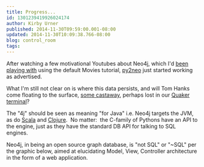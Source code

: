 ```yaml
---
title: Progress...
id: 1301239419926024174
author: Kirby Urner
published: 2014-11-30T09:59:00.001-08:00
updated: 2014-11-30T10:09:38.766-08:00
blog: control_room
tags: 
---
```


After watching a few motivational Youtubes about Neo4j, which I'd [been playing with](http://mybizmo.blogspot.com/2014/10/graphing-relationships.html) using the default Movies tutorial, [py2neo](http://nigelsmall.com/py2neo/) just started working as advertised.

What I'm still not clear on is where this data persists, and will Tom Hanks come floating to the surface, [some castaway](http://worldgame.blogspot.com/2005/04/castaway-movie-allusion.html), perhaps lost in our [Quaker terminal](http://mybizmo.blogspot.com/2006/10/terminal-movie-review.html)?

The "4j" should be seen as meaning "for Java" i.e. Neo4j targets the JVM, as do [Scala](http://controlroom.blogspot.com/2014/07/scala-tutorial-at-oscon.html) and [Clojure](http://controlroom.blogspot.com/2014/07/oscon-2014-tutorials-day-1.html).  No matter:  the C-family of Pythons have an API to the engine, just as they have the standard DB API for talking to SQL engines.

Neo4j, in being an open source graph database, is "not SQL" or "~SQL" per the graphic below, aimed at elucidating Model, View, Controller architecture in the form of a web application.